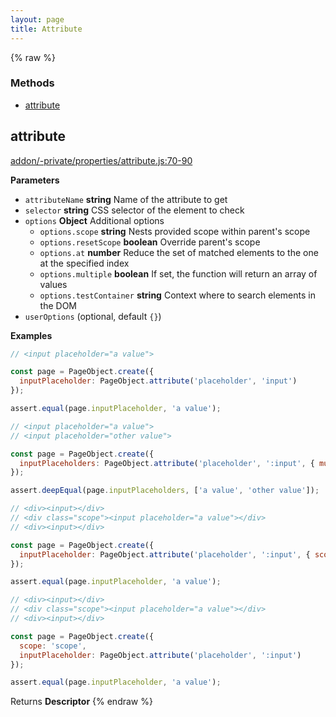 ```yaml
---
layout: page
title: Attribute
---
```


{% raw %}
### Methods

- [attribute](#attribute)

## attribute

[addon/-private/properties/attribute.js:70-90](https://github.com/AltSchool/ember-cli-page-object/blob/217d647ec34ad8b1686d824d16a2253fbcd5e22b/addon/-private/properties/attribute.js#L70-L90 "Source code on GitHub")

**Parameters**

-   `attributeName` **string** Name of the attribute to get
-   `selector` **string** CSS selector of the element to check
-   `options` **Object** Additional options
    -   `options.scope` **string** Nests provided scope within parent's scope
    -   `options.resetScope` **boolean** Override parent's scope
    -   `options.at` **number** Reduce the set of matched elements to the one at the specified index
    -   `options.multiple` **boolean** If set, the function will return an array of values
    -   `options.testContainer` **string** Context where to search elements in the DOM
-   `userOptions`   (optional, default `{}`)

**Examples**

```javascript
// <input placeholder="a value">

const page = PageObject.create({
  inputPlaceholder: PageObject.attribute('placeholder', 'input')
});

assert.equal(page.inputPlaceholder, 'a value');
```

```javascript
// <input placeholder="a value">
// <input placeholder="other value">

const page = PageObject.create({
  inputPlaceholders: PageObject.attribute('placeholder', ':input', { multiple: true })
});

assert.deepEqual(page.inputPlaceholders, ['a value', 'other value']);
```

```javascript
// <div><input></div>
// <div class="scope"><input placeholder="a value"></div>
// <div><input></div>

const page = PageObject.create({
  inputPlaceholder: PageObject.attribute('placeholder', ':input', { scope: '.scope' })
});

assert.equal(page.inputPlaceholder, 'a value');
```

```javascript
// <div><input></div>
// <div class="scope"><input placeholder="a value"></div>
// <div><input></div>

const page = PageObject.create({
  scope: 'scope',
  inputPlaceholder: PageObject.attribute('placeholder', ':input')
});

assert.equal(page.inputPlaceholder, 'a value');
```

Returns **Descriptor** 
{% endraw %}